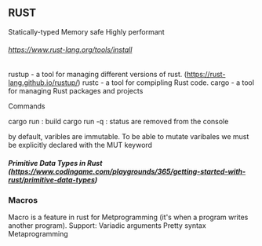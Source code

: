## RUST

Statically-typed
Memory safe
Highly performant

###### https://www.rust-lang.org/tools/install

rustup - a tool for managing different versions of rust. (https://rust-lang.github.io/rustup/)
rustc - a tool for compipling Rust code.
cargo - a tool for managing Rust packages and projects

Commands

cargo run : build
cargo run -q : status are removed from the console

by default, varibles are immutable.
To be able to mutate varibales we must be explicitly declared with the MUT keyword

##### Primitive Data Types in Rust (https://www.codingame.com/playgrounds/365/getting-started-with-rust/primitive-data-types)

### Macros
Macro is a feature in rust for Metprogramming (it's when a program writes another program).
Support:
  Variadic arguments
  Pretty syntax
  Metaprogramming